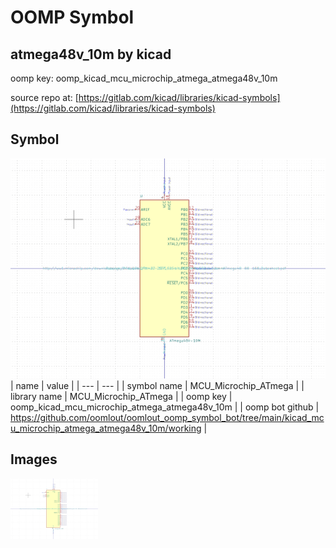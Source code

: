 # OOMP Symbol  
## atmega48v_10m  by kicad  
  
oomp key: oomp_kicad_mcu_microchip_atmega_atmega48v_10m  
  
source repo at: [https://gitlab.com/kicad/libraries/kicad-symbols](https://gitlab.com/kicad/libraries/kicad-symbols)  
## Symbol  
  
[![working.png](working_600.png)](working.png)  
| name | value | 
| --- | --- | 
| symbol name | MCU_Microchip_ATmega | 
| library name | MCU_Microchip_ATmega | 
| oomp key | oomp_kicad_mcu_microchip_atmega_atmega48v_10m | 
| oomp bot github | https://github.com/oomlout/oomlout_oomp_symbol_bot/tree/main/kicad_mcu_microchip_atmega_atmega48v_10m/working | 
## Images  
  
[![working.png](working_140.png)](working.png)  
